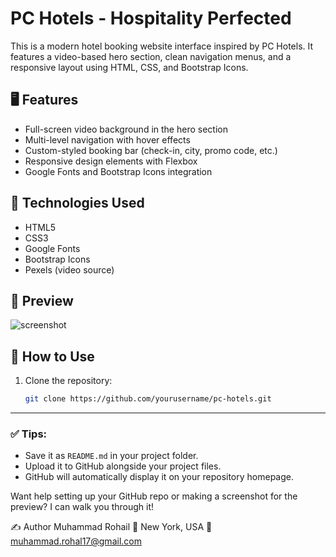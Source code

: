# PC Hotels - Hospitality Perfected

This is a modern hotel booking website interface inspired by PC Hotels. It features a video-based hero section, clean navigation menus, and a responsive layout using HTML, CSS, and Bootstrap Icons.

## 🖥️ Features

- Full-screen video background in the hero section
- Multi-level navigation with hover effects
- Custom-styled booking bar (check-in, city, promo code, etc.)
- Responsive design elements with Flexbox
- Google Fonts and Bootstrap Icons integration

## 🚀 Technologies Used

- HTML5
- CSS3
- Google Fonts
- Bootstrap Icons
- Pexels (video source)

## 📸 Preview

![screenshot](screenshot.png) <!-- Add a real image if you have one -->

## 🔧 How to Use

1. Clone the repository:
   ```bash
   git clone https://github.com/yourusername/pc-hotels.git

   
---

### ✅ Tips:
- Save it as `README.md` in your project folder.
- Upload it to GitHub alongside your project files.
- GitHub will automatically display it on your repository homepage.

Want help setting up your GitHub repo or making a screenshot for the preview? I can walk you through it!

✍️ Author
Muhammad Rohail
📍 New York, USA
📧 muhammad.rohal17@gmail.com
